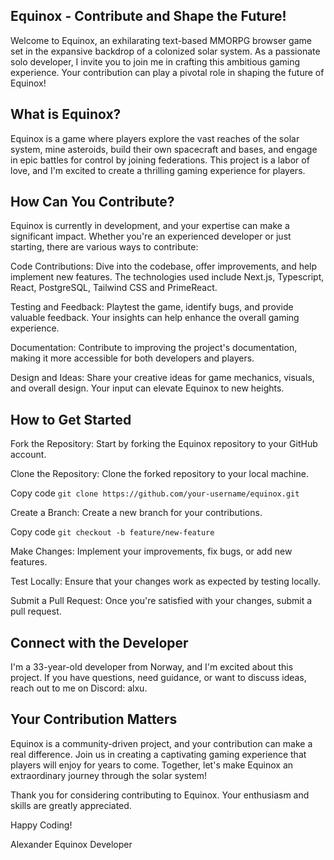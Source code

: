## Equinox - Contribute and Shape the Future!
Welcome to Equinox, an exhilarating text-based MMORPG browser game set in the expansive backdrop of a colonized solar system. As a passionate solo developer, I invite you to join me in crafting this ambitious gaming experience. Your contribution can play a pivotal role in shaping the future of Equinox!

## What is Equinox?
Equinox is a game where players explore the vast reaches of the solar system, mine asteroids, build their own spacecraft and bases, and engage in epic battles for control by joining federations. This project is a labor of love, and I'm excited to create a thrilling gaming experience for players.

## How Can You Contribute?
Equinox is currently in development, and your expertise can make a significant impact. Whether you're an experienced developer or just starting, there are various ways to contribute:

Code Contributions: Dive into the codebase, offer improvements, and help implement new features. The technologies used include Next.js, Typescript, React, PostgreSQL, Tailwind CSS and PrimeReact.

Testing and Feedback: Playtest the game, identify bugs, and provide valuable feedback. Your insights can help enhance the overall gaming experience.

Documentation: Contribute to improving the project's documentation, making it more accessible for both developers and players.

Design and Ideas: Share your creative ideas for game mechanics, visuals, and overall design. Your input can elevate Equinox to new heights.

## How to Get Started
Fork the Repository: Start by forking the Equinox repository to your GitHub account.

Clone the Repository: Clone the forked repository to your local machine.


Copy code 
``` git clone https://github.com/your-username/equinox.git ```

Create a Branch: Create a new branch for your contributions.

Copy code
``` git checkout -b feature/new-feature ```

Make Changes: Implement your improvements, fix bugs, or add new features.

Test Locally: Ensure that your changes work as expected by testing locally.

Submit a Pull Request: Once you're satisfied with your changes, submit a pull request.

## Connect with the Developer
I'm a 33-year-old developer from Norway, and I'm excited about this project. If you have questions, need guidance, or want to discuss ideas, reach out to me on Discord: alxu.

## Your Contribution Matters
Equinox is a community-driven project, and your contribution can make a real difference. Join us in creating a captivating gaming experience that players will enjoy for years to come. Together, let's make Equinox an extraordinary journey through the solar system!

Thank you for considering contributing to Equinox. Your enthusiasm and skills are greatly appreciated.

Happy Coding!

Alexander
Equinox Developer

